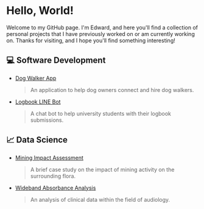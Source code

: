 # Hello, World!

Welcome to my GitHub page. I'm Edward, and here you'll find a collection of personal projects that I have previously worked on or am currently working on. Thanks for visiting, and I hope you'll find something interesting! </p>


## :computer: Software Development

- [ Dog Walker App ](https://github.com/edwardkurniady/dog-walker-app)
  > An application to help dog owners connect and hire dog walkers.
- [ Logbook LINE Bot ](https://github.com/edwardkurniady/logbook-line-bot)
  > A chat bot to help university students with their logbook submissions.


## :chart_with_upwards_trend: Data Science

- [ Mining Impact Assessment ](https://github.com/edwardkurniady/mining-on-plants)
  > A brief case study on the impact of mining activity on the surrounding flora.
- [ Wideband Absorbance Analysis ](https://github.com/edwardkurniady/wideband-absorbance)
  > An analysis of clinical data within the field of audiology.

